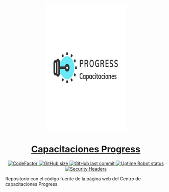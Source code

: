 <p style="text-align:center;">
  <img src="https://github.com/figonzal1/progresscap.cl/blob/main/img/logo.png?raw=true" style="display: block;margin-left: auto;margin-right: auto;width: 50%" height="400px" alt="">
</p>

<h1 style="text-align: center;"><a href="https://progresscap.cl">Capacitaciones Progress</a></h1>

<p style="text-align: center;">

  <a href="https://www.codefactor.io/repository/github/figonzal1/progresscap.cl">
    <img src="https://www.codefactor.io/repository/github/figonzal1/progresscap.cl/badge" alt="CodeFactor" />
  </a>

  <a href="https://img.shields.io/github/repo-size/figonzal1/progresscap.cl">
    <img alt="GitHub size" src="https://img.shields.io/github/repo-size/figonzal1/progresscap.cl">
  </a>

  <a href="https://img.shields.io/github/last-commit/figonzal1/progresscap.cl?color=yellow">
    <img alt="GitHub last commit" src="https://img.shields.io/github/last-commit/figonzal1/progresscap.cl?color=yellow">
  </a>

  <a href="https://img.shields.io/uptimerobot/status/m787821954-618519f14210c80c89778977?label=website%20status">
    <img alt="Uptime Robot status" src="https://img.shields.io/uptimerobot/status/m787821954-618519f14210c80c89778977?label=website%20status">
</a>
  <a href="https://securityheaders.com/?q=progresscap.cl&hide=on&followRedirects=on">
  <img alt="Security Headers" src="https://img.shields.io/security-headers?url=https%3A%2F%2Fprogresscap.cl">
  </a>

  <!--<a href="https://img.shields.io/badge/HH-17.69%20[hr]-blueviolet" alt="Hours Spent">
  <img alt="Hours Spent" src="https://img.shields.io/badge/HH-17.69%20[hr]-blueviolet">
  </a>-->
</p>

Repositorio con el código fuente de la página web del Centro de capacitaciones Progress
 
